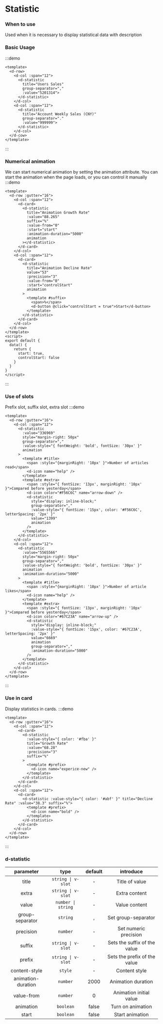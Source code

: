 # Statistic 

### When to use

Used when it is necessary to display statistical data with description

### Basic Usage

:::demo

```vue
<template>
  <d-row>
    <d-col :span="12">
      <d-statistic
        title="Users Sales"
        group-separator=","
        :value="5201314">
      </d-statistic>
    </d-col>
    <d-col :span="12">
      <d-statistic
        title="Account Weekly Sales (CNY)"
        group-separator="."
        :value="999999">
      </d-statistic>
    </d-col>
  </d-cow>
</template>
```

:::

### Numerical animation

We can start numerical animation by setting the animation attribute. You can start the animation when the page loads, or you can control it manually
:::demo

```vue
<template>
  <d-row :gutter="16">
    <d-col :span="12">
      <d-card>
        <d-statistic
          title="Animation Growth Rate"
          :value="88.265"
          suffix="%"
          :value-from="0"
          :start="start"
          :animation-duration="5000"
          animation
        ></d-statistic>
      </d-card>
    </d-col>
    <d-col :span="12">
      <d-card>
        <d-statistic
          title="Animation Decline Rate"
          value="53"
          :precision="3"
          :value-from="0"
          :start="controlStart"
          animation
        >
          <template #suffix>
            <span>%</span>
            <d-button @click="controlStart = true">Start</d-button>
          </template>
        </d-statistic>
      </d-card>
    </d-col>
  </d-row>
</template>
<script>
export default {
  data() {
    return {
      start: true,
      controlStart: false
    }
  }
}
</script>
```

:::

### Use of slots

Prefix slot, suffix slot, extra slot
:::demo

```vue
<template>
  <d-row :gutter="16">
    <d-col :span="12">
      <d-statistic
        :value="336969"
        style="margin-right: 50px"
        group-separator=","
        :value-style="{ fontWeight: 'bold', fontSize: '30px' }"
        animation
      >
        <template #title>
          <span :style="{marginRight: '10px' }">Number of articles read</span>
          <d-icon name="help" />
        </template>
        <template #extra>
          <span :style="{ fontSize: '13px', marginRight: '10px' }">Compared before yesterday</span>
          <d-icon color="#F56C6C" name="arrow-down" />
          <d-statistic
            style="display: inline-block;"
            group-separator=","
            :value-style="{ fontSize: '15px', color: '#F56C6C', letterSpacing: '2px' }"
            value="1399"
            animation
          />
        </template>
      </d-statistic>
    </d-col>
    <d-col :span="12">
      <d-statistic
        :value="5565566"
        style="margin-right: 50px"
        group-separator=","
        :value-style="{ fontWeight: 'bold', fontSize: '30px' }"
        animation
        :animation-duration="5000"
      >
        <template #title>
          <span :style="{marginRight: '10px' }">Number of article likes</span>
          <d-icon name="help" />
        </template>
        <template #extra>
          <span :style="{ fontSize: '13px', marginRight: '10px' }">Compared before yesterday</span>
          <d-icon color="#67C23A" name="arrow-up" />
          <d-statistic
            style="display: inline-block;"
            :value-style="{ fontSize: '15px', color: '#67C23A', letterSpacing: '2px' }"
            value="6669"
            animation
            group-separator=","
            :animation-duration="5000"
          />
        </template>
      </d-statistic>
    </d-col>
  </d-row>
</template>
```

:::

### Use in card

Display statistics in cards.
:::demo

```vue
<template>
  <d-row :gutter="16">
    <d-col :span="12">
      <d-card>
        <d-statistic
          :value-style="{ color: '#fba' }"
          title="Growth Rate"
          :value="68.28"
          :precision="3"
          suffix="%"
        >
          <template #prefix>
            <d-icon name="experice-new" />
          </template>
        </d-statistic>
      </d-card>
    </d-col>
    <d-col :span="12">
      <d-card>
        <d-statistic :value-style="{ color: '#abf' }" title="Decline Rate" :value="38.3" suffix="%">
          <template #prefix>
            <d-icon name="bold" />
          </template>
        </d-statistic>
      </d-card>
    </d-col>
  </d-row>
</template>
```

:::

### d-statistic

| parameter          | type               | default  | introduce                    |
| :---: | :---: | :---: | :---: |
| title              | `string \| v-slot` | -        | Title of value               |
| extra              | `string \| v-slot` | -        | Extra content                |
| value              | `number \| string` | -        | Value content                |
| group-separator    | `string`           | ,        | Set group-separator          |
| precision          | `number`           | -        | Set numeric precision        |
| suffix             | `string \| v-slot` | -        | Sets the suffix of the value |
| prefix             | `string \| v-slot` | -        | Sets the prefix of the value |
| content-style      | `style`            | -        | Content style                |
| animation-duration | `number`           | 2000     | Animation duration           |
| value-from         | `number`           | 0        | Animation initial value      |
| animation          | `boolean`          | false    | Turn on animation            |
| start              | `boolean`          | false    | Start animation              |
